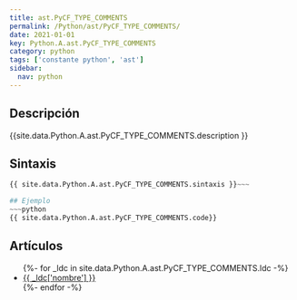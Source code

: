 ```yaml
---
title: ast.PyCF_TYPE_COMMENTS
permalink: /Python/ast/PyCF_TYPE_COMMENTS/
date: 2021-01-01
key: Python.A.ast.PyCF_TYPE_COMMENTS
category: python
tags: ['constante python', 'ast']
sidebar: 
  nav: python
---
```


## Descripción
{{site.data.Python.A.ast.PyCF_TYPE_COMMENTS.description }}

## Sintaxis
~~~python
{{ site.data.Python.A.ast.PyCF_TYPE_COMMENTS.sintaxis }}~~~

## Ejemplo
~~~python
{{ site.data.Python.A.ast.PyCF_TYPE_COMMENTS.code}}
~~~

## Artículos
<ul>
{%- for _ldc in site.data.Python.A.ast.PyCF_TYPE_COMMENTS.ldc -%}
   <li>
       <a href="{{_ldc['url'] }}">{{ _ldc['nombre'] }}</a>
   </li>
{%- endfor -%}
</ul>
